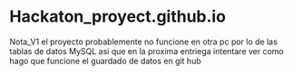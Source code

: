 # Hackaton_proyect.github.io

Nota_V1
el proyecto probablemente no funcione en otra pc por lo de las tablas de datos 
MySQL asi que en la proxima entriega intentare ver como hago que funcione el guardado de datos en git hub
